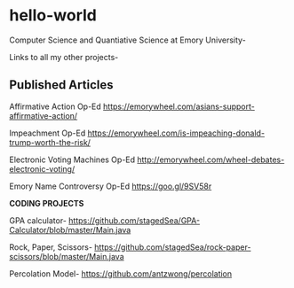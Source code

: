 # hello-world
Computer Science and Quantiative Science at Emory University-

Links to all my other projects-



## Published Articles

Affirmative Action Op-Ed
https://emorywheel.com/asians-support-affirmative-action/

Impeachment Op-Ed
https://emorywheel.com/is-impeaching-donald-trump-worth-the-risk/

Electronic Voting Machines Op-Ed
http://emorywheel.com/wheel-debates-electronic-voting/

Emory Name Controversy Op-Ed
https://goo.gl/9SV58r


 



**CODING PROJECTS** 

GPA calculator- 
https://github.com/stagedSea/GPA-Calculator/blob/master/Main.java

Rock, Paper, Scissors-
https://github.com/stagedSea/rock-paper-scissors/blob/master/Main.java

Percolation Model-
https://github.com/antzwong/percolation


